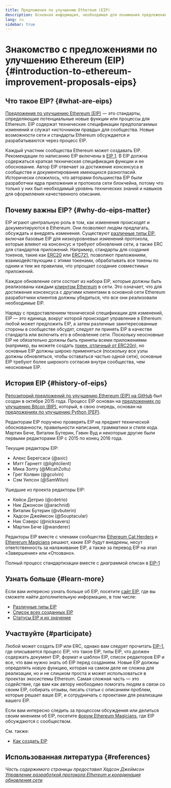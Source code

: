 ```yaml
---
title: Предложения по улучшению Ethereum (EIP)
description: Основная информация, необходимая для понимания предложений по улучшению Ethereum (EIP).
lang: ru
sidebar: true
---
```


# Знакомство с предложениями по улучшению Ethereum (EIP) {#introduction-to-ethereum-improvement-proposals-eips}

## Что такое EIP? {#what-are-eips}

[Предложения по улучшению Ethereum (EIP)](https://eips.ethereum.org/) — это стандарты, определяющие потенциальные новые функции или процессы для Ethereum. EIP содержат технические спецификации предполагаемых изменений и служат «источником правды» для сообщества. Новые возможности сети и стандарты Ethereum обсуждается и разрабатываются через процесс EIP.

Каждый участник сообщества Ethereum может создавать EIP. Рекомендации по написанию EIP включены в [EIP 1](https://eips.ethereum.org/EIPS/eip-1). В EIP должна содержаться краткая техническая спецификация функции и ее обоснование. Автор EIP отвечает за достижение консенсуса в сообществе и документирование имеющихся разногласий. Исторически сложилось, что авторами большинства EIP были разработчки ядра приложения и протокола сети блокчейна, потому что только у них был необходимый уровень технических знаний и навыков для оформлления качественного описания.

## Почему важны EIP? {#why-do-eips-matter}

EIP играют центральную роль в том, как изменения происходят и документируются в Ethereum. Они позволяют людям предлагать, обсуждать и внедрять изменения. Существуют [различные типы EIP](https://github.com/ethereum/EIPs/blob/master/EIPS/eip-1.md#eip-types), включая базовые EIP для низкоуровневых изменений протокола, которые влияют на консенсус и требуют обновления сети, а также ERC для стандартов приложений. Например, стандарты для создания токенов, такие как [ERC20](https://eips.ethereum.org/EIPS/eip-20) или [ERC721](https://eips.ethereum.org/EIPS/eip-721), позволяют приложениям, взаимодействующим с этими токенами, обрабатывать все токены по одним и тем же правилам, что упрощает создание совместимых приложений.

Каждое обновление сети состоит из набора EIP, которые должны быть реализованы каждым [клиентом Ethereum](/learn/#clients-and-nodes) в сети. Это означает, что для достижения консенсуса с другими клиентами в основной сети Ethereum разработчики клиентов должны убедиться, что все они реализовали необходимые EIP.

Наряду с предоставлением технической спецификации для изменений, EIP — это единица, вокруг которой происходит управление в Ethereum: любой может предложить EIP, а затем различные заинтересованные стороны в сообществе обсудят, следует ли принять EIP в качестве стандарта или включить его в обновление сети. Поскольку неосновные EIP не обязательно должны быть приняты всеми приложениями (например, вы можете создать [токен, отличный от ERC20n](https://eips.ethereum.org/EIPS/eip-20)), но основные EIP должны широко применяться (поскольку все узлы должны обновляться, чтобы оставаться частью одной сети), основные EIP требуют более широкого согласия внутри сообщества, чем неосновные EIP.

## История EIP {#history-of-eips}

[Репозиторий предложений по улучшению Ethereum (EIP) на GitHub](https://github.com/ethereum/EIPs) был создан в октябре 2015 года. Процесс EIP основан на [предложениях по улучшению Bitcon (BIP)](https://github.com/bitcoin/bips), который, в свою очередь, основан на [предложениях по улучшению Python (PEP)](https://www.python.org/dev/peps/).

Редакторам EIP поручено проверять EIP на предмет технической обоснованности, правильности написания, грамматики и стиля кода. Мартин Бече, Виталик Бутерин, Гэвин Вуд и некоторые другие были первыми редакторами EIP с 2015 по конец 2016 года.

Текущие редакторы EIP:

- Алекс Берегсаси (@axic)
- Мэтт Гарнетт (@lightclient)
- Мика Золту (@MicahZoltu)
- Грег Колвин (@gcolvin)
- Сэм Уилсон (@SamWilsn)

Ушедшие из проекта редакторы EIP:

- Кейси Детрио (@cdetrio)
- Ник Джонсон (@arachnid)
- Виталик Бутерин (@vbuterin)
- Хадсон Джеймсон (@Souptacular)
- Ник Сэверс (@nicksavers)
- Мартин Бече (@wanderer)

Редакторы EIP вместе с членами сообщества [Ethereum Cat Herders](https://ethereumcatherders.com/) и [Ethererum Magicians](https://ethereum-magicians.org/) решают, какие EIP будут внедрены, несут ответственность за налаживание EIP, а также за перевод EIP на этап «Завершение» или «Отозвано».

Полный процесс стандартизации вместе с диаграммой описан в [EIP-1](https://eips.ethereum.org/EIPS/eip-1)

## Узнать больше {#learn-more}

Если вам интересно узнать больше об EIP, посетите [сайт EIP](https://eips.ethereum.org/), где вы сможете найти дополнительную информацию, в том числе:

- [Различные типы EIP](https://eips.ethereum.org/)
- [Список всех созданных EIP](https://eips.ethereum.org/all)
- [Статусы EIP и их значение](https://eips.ethereum.org/)

## Участвуйте {#participate}

Любой может создать EIP или ERC, однако вам следует прочитать [EIP-1](https://eips.ethereum.org/EIPS/eip-1), где описывается процесс EIP, что такое EIP, типы EIP, что должен содержать документ EIP, формат и шаблон EIP, список редакторов EIP и все, что вам нужно знать об EIP перед созданием. Новые EIP должны определять новую функцию, которая на самом деле не сложна для реализации, но и не слишком проста и может использоваться в проектах экосистемы Ethereum. Самая сложная часть — это содействие, где вам как автору необходимо помогать людям в связи со своим EIP, собирать отзывы, писать статьи с описанием проблем, которые решает ваше EIP, и сотрудничать с проектами для реализации вашего EIP.

Если вам интересно следить за процессом обсуждения или делиться своим мнением об EIP, посетите [форум Ethereum Magicians](https://ethereum-magicians.org/), где EIP обсуждаются с сообществом.

См. также:

- [Как создать EIP](https://eips.ethereum.org/EIPS/eip-1)

## Использованная литература {#references}

<cite class="citation">

Часть содержимого страницы предоставил Хадсон Джеймсон [Управление разработкой протокола Ethereum и координация обновления сети](https://hudsonjameson.com/2020-03-23-ethereum-protocol-development-governance-and-network-upgrade-coordination/)

</cite>
